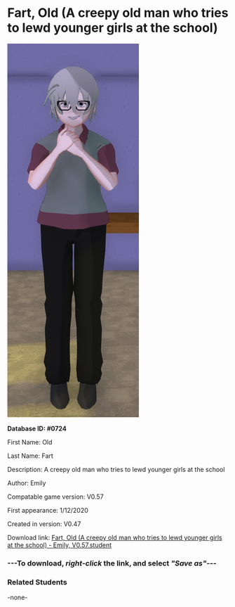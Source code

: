 # Fart, Old (A creepy old man who tries to lewd younger girls at the school)

<img src="../../Files/Images/Fart, Old (A creepy old man who tries to lewd younger girls at the school).png" title="Fart, Old (A creepy old man who tries to lewd younger girls at the school) - Emily, V0.57">

**Database ID: #0724**

First Name: Old

Last Name: Fart

Description: A creepy old man who tries to lewd younger girls at the school

Author: Emily

Compatable game version: V0.57

First appearance: 1/12/2020

Created in version: V0.47

Download link: <a href="https://raw.githubusercontent.com/Arbiter1223/Daigaku-Gurashi-Custom-Students/master/Files/Student%20Files/Fart%2C%20Old%20(A%20creepy%20old%20man%20who%20tries%20to%20lewd%20younger%20girls%20at%20the%20school)%20-%20Emily%2C%20V0.57.student">Fart, Old (A creepy old man who tries to lewd younger girls at the school) - Emily, V0.57.student</a>

### ---**To download, _right-click_ the link, and select _"Save as"_**---

### Related Students

-none-
